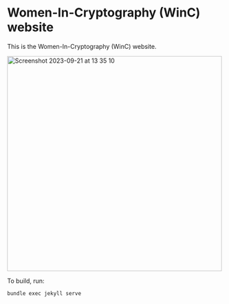 # Women-In-Cryptography (WinC) website

This is the Women-In-Cryptography (WinC) website.

<img width="499" alt="Screenshot 2023-09-21 at 13 35 10" src="https://github.com/claucece/women-in-cryptography/assets/8270508/65e7c969-1b06-48a0-95b5-0b394d6da73c">


To build, run:

```
bundle exec jekyll serve
```
